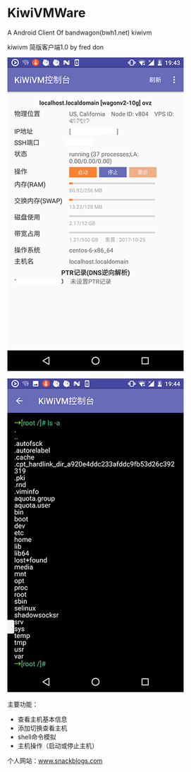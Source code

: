 # KiwiVMWare
A Android Client Of bandwagon(bwh1.net) kiwivm

kiwivm 简版客户端1.0 by fred don


![KiwiVMWare App图1](194343.png)
 
 
![KiwiVMWare App图1](194429.png)
 
 
 主要功能：
 + 查看主机基本信息 
 + 添加切换查看主机 
 + shell命令模拟 
 + 主机操作（启动或停止主机）
 
 个人网站：www.snackblogs.com